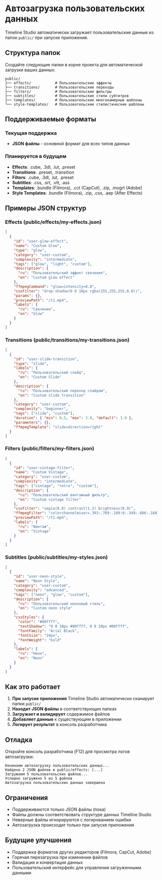 # Автозагрузка пользовательских данных

Timeline Studio автоматически загружает пользовательские данные из папок `public/` при запуске приложения.

## Структура папок

Создайте следующие папки в корне проекта для автоматической загрузки ваших данных:

```
public/
├── effects/           # Пользовательские эффекты
├── transitions/       # Пользовательские переходы
├── filters/           # Пользовательские фильтры
├── subtitles/         # Пользовательские стили субтитров
├── templates/         # Пользовательские многокамерные шаблоны
└── style-templates/   # Пользовательские стилистические шаблоны
```

## Поддерживаемые форматы

### Текущая поддержка
- **JSON файлы** - основной формат для всех типов данных

### Планируется в будущем
- **Effects**: .cube, .3dl, .lut, .preset
- **Transitions**: .preset, .transition
- **Filters**: .cube, .3dl, .lut, .preset
- **Subtitles**: .css, .srt, .vtt, .ass
- **Templates**: .bundle (Filmora), .cct (CapCut), .zip, .mogrt (Adobe)
- **Style Templates**: .bundle (Filmora), .zip, .css, .aep (After Effects)

## Примеры JSON структур

### Effects (public/effects/my-effects.json)
```json
[
  {
    "id": "user-glow-effect",
    "name": "Custom Glow",
    "type": "glow",
    "category": "user-custom",
    "complexity": "intermediate",
    "tags": ["glow", "light", "custom"],
    "description": {
      "ru": "Пользовательский эффект свечения",
      "en": "Custom glow effect"
    },
    "ffmpegCommand": "glow=intensity=0.8",
    "cssFilter": "drop-shadow(0 0 10px rgba(255,255,255,0.8))",
    "params": {},
    "previewPath": "/t1.mp4",
    "labels": {
      "ru": "Свечение",
      "en": "Glow"
    }
  }
]
```

### Transitions (public/transitions/my-transitions.json)
```json
[
  {
    "id": "user-slide-transition",
    "type": "slide",
    "labels": {
      "ru": "Пользовательский слайд",
      "en": "Custom Slide"
    },
    "description": {
      "ru": "Пользовательский переход слайдом",
      "en": "Custom slide transition"
    },
    "category": "user-custom",
    "complexity": "beginner",
    "tags": ["slide", "custom"],
    "duration": { "min": 0.5, "max": 3.0, "default": 1.0 },
    "parameters": {},
    "ffmpegTemplate": "slide=direction=right"
  }
]
```

### Filters (public/filters/my-filters.json)
```json
[
  {
    "id": "user-vintage-filter",
    "name": "Custom Vintage",
    "category": "user-custom",
    "complexity": "intermediate",
    "tags": ["vintage", "retro", "custom"],
    "description": {
      "ru": "Пользовательский винтажный фильтр",
      "en": "Custom vintage filter"
    },
    "cssFilter": "sepia(0.8) contrast(1.2) brightness(0.9)",
    "ffmpegFilter": "colorchannelmixer=.393:.769:.189:0:.349:.686:.168:0:.272:.534:.131",
    "previewPath": "/t1.mp4",
    "labels": {
      "ru": "Винтаж",
      "en": "Vintage"
    }
  }
]
```

### Subtitles (public/subtitles/my-styles.json)
```json
[
  {
    "id": "user-neon-style",
    "name": "Neon Style",
    "category": "user-custom",
    "complexity": "advanced",
    "tags": ["neon", "glow", "custom"],
    "description": {
      "ru": "Пользовательский неоновый стиль",
      "en": "Custom neon style"
    },
    "cssStyles": {
      "color": "#00ffff",
      "textShadow": "0 0 10px #00ffff, 0 0 20px #00ffff",
      "fontFamily": "Arial Black",
      "fontSize": "24px",
      "fontWeight": "bold"
    },
    "labels": {
      "ru": "Неон",
      "en": "Neon"
    }
  }
]
```

## Как это работает

1. **При запуске приложения** Timeline Studio автоматически сканирует папки `public/`
2. **Находит JSON файлы** в соответствующих папках
3. **Загружает и валидирует** содержимое файлов
4. **Добавляет данные** к существующим в приложении
5. **Логирует результат** в консоль разработчика

## Отладка

Откройте консоль разработчика (F12) для просмотра логов автозагрузки:

```
Начинаем автозагрузку пользовательских данных...
Найдено 2 JSON файлов в public/effects: [...]
Загружаем 5 пользовательских файлов...
Успешно загружено 5 из 5 файлов
Автозагрузка пользовательских данных завершена
```

## Ограничения

- Поддерживаются только JSON файлы (пока)
- Файлы должны соответствовать структуре данных Timeline Studio
- Неверные файлы игнорируются с логированием ошибки
- Автозагрузка происходит только при запуске приложения

## Будущие улучшения

- Поддержка форматов других редакторов (Filmora, CapCut, Adobe)
- Горячая перезагрузка при изменении файлов
- Валидация и конвертация данных
- Пользовательский интерфейс для управления загруженными данными
